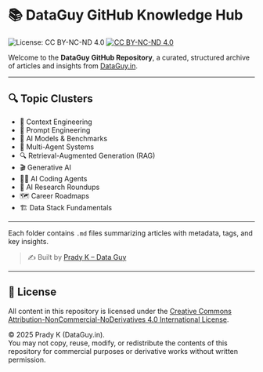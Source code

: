 # 📚 DataGuy GitHub Knowledge Hub

![License: CC BY-NC-ND 4.0](https://img.shields.io/badge/License-CC%20BY--NC--ND%204.0-lightgrey.svg)
[![CC BY-NC-ND 4.0](https://img.shields.io/badge/View%20License-Link-blue)](https://creativecommons.org/licenses/by-nc-nd/4.0/)

Welcome to the **DataGuy GitHub Repository**, a curated, structured archive of articles and insights from [DataGuy.in](https://dataguy.in).

---

## 🔍 Topic Clusters

- 🧠 Context Engineering
- 💬 Prompt Engineering
- 🧪 AI Models & Benchmarks
- 🧠 Multi-Agent Systems
- 🔍 Retrieval-Augmented Generation (RAG)
- 🎬 Generative AI
- 👨‍💻 AI Coding Agents
- 📰 AI Research Roundups
- 🗺️ Career Roadmaps
- 🏗️ Data Stack Fundamentals

---

Each folder contains `.md` files summarizing articles with metadata, tags, and key insights.

> ✍️ Built by [Prady K – Data Guy](https://dataguy.in)

---

## 📄 License

All content in this repository is licensed under the [Creative Commons Attribution-NonCommercial-NoDerivatives 4.0 International License](https://creativecommons.org/licenses/by-nc-nd/4.0/).

© 2025 Prady K (DataGuy.in).  
You may not copy, reuse, modify, or redistribute the contents of this repository for commercial purposes or derivative works without written permission.
